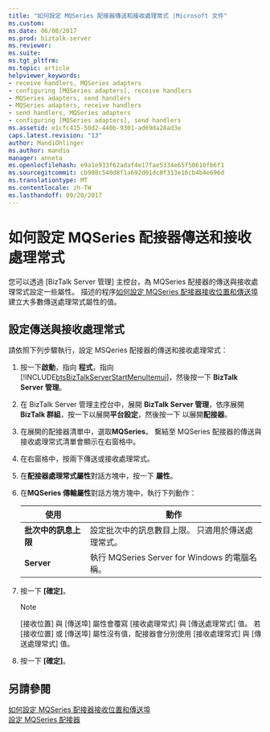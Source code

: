 ```yaml
---
title: "如何設定 MQSeries 配接器傳送和接收處理常式 |Microsoft 文件"
ms.custom: 
ms.date: 06/08/2017
ms.prod: biztalk-server
ms.reviewer: 
ms.suite: 
ms.tgt_pltfrm: 
ms.topic: article
helpviewer_keywords:
- receive handlers, MQSeries adapters
- configuring [MQSeries adapters], receive handlers
- MQSeries adapters, send handlers
- MQSeries adapters, receive handlers
- send handlers, MQSeries adapters
- configuring [MQSeries adapters], send handlers
ms.assetid: e1cfc415-50d2-440b-9301-ad69da28ad3e
caps.latest.revision: "13"
author: MandiOhlinger
ms.author: mandia
manager: anneta
ms.openlocfilehash: e9a1e933f62adaf4e17fae5334e65f50610fb6f1
ms.sourcegitcommit: cb908c540d8f1a692d01dc8f313e16cb4b4e696d
ms.translationtype: MT
ms.contentlocale: zh-TW
ms.lasthandoff: 09/20/2017
---
```

# <a name="how-to-configure-mqseries-adapter-send-and-receive-handlers"></a>如何設定 MQSeries 配接器傳送和接收處理常式
您可以透過 [BizTalk Server 管理] 主控台，為 MQSeries 配接器的傳送與接收處理常式設定一些屬性。 描述的程序[如何設定 MQSeries 配接器接收位置和傳送埠](../core/how-to-configure-mqseries-adapter-receive-locations-and-send-ports.md)建立大多數傳送處理常式屬性的值。  
  
## <a name="to-configure-the-send-and-receive-handlers"></a>設定傳送與接收處理常式  
 請依照下列步驟執行，設定 MSQeries 配接器的傳送和接收處理常式：  
  
1.  按一下**啟動**，指向 **程式**，指向  [!INCLUDE[btsBizTalkServerStartMenuItemui](../includes/btsbiztalkserverstartmenuitemui-md.md)]，然後按一下  **BizTalk Server 管理**。  
  
2.  在 BizTalk Server 管理主控台中，展開  **BizTalk Server 管理**，依序展開**BizTalk 群組**，按一下以展開**平台設定**，然後按一下 以展開**配接器**。  
  
3.  在展開的配接器清單中，選取**MQSeries**。 繫結至 MQSeries 配接器的傳送與接收處理常式清單會顯示在右窗格中。  
  
4.  在右窗格中，按兩下傳送或接收處理常式。  
  
5.  在**配接器處理常式屬性**對話方塊中，按一下 **屬性**。  
  
6.  在**MQSeries 傳輸屬性**對話方塊方塊中，執行下列動作：  
  
    |使用|動作|  
    |--------------|----------------|  
    |**批次中的訊息上限**|設定批次中的訊息數目上限。 只適用於傳送處理常式。|  
    |**Server**|執行 MQSeries Server for Windows 的電腦名稱。|  
  
7.  按一下 **[確定]**。  
  
    > [!NOTE]
    >  [接收位置] 與 [傳送埠] 屬性會覆寫 [接收處理常式] 與 [傳送處理常式] 值。 若 [接收位置] 或 [傳送埠] 屬性沒有值，配接器會分別使用 [接收處理常式] 與 [傳送處理常式] 值。  
  
8.  按一下 **[確定]**。  
  
## <a name="see-also"></a>另請參閱  
 [如何設定 MQSeries 配接器接收位置和傳送埠](../core/how-to-configure-mqseries-adapter-receive-locations-and-send-ports.md)   
 [設定 MQSeries 配接器](../core/configuring-the-mqseries-adapter.md)